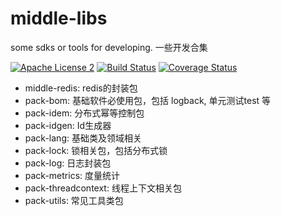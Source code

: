 # middle-libs

some sdks or tools for developing. 一些开发合集 

[![Apache License 2](https://img.shields.io/badge/license-ASF2-blue.svg)](https://www.apache.org/licenses/LICENSE-2.0.txt)
[![Build Status](https://travis-ci.com/knightliao/middle-libs.svg?branch=main)](https://travis-ci.com/knightliao/middle-libs) 
[![Coverage Status](https://coveralls.io/repos/github/knightliao/middle-libs/badge.svg?branch=main)](https://coveralls.io/github/knightliao/middle-libs?branch=main)

- middle-redis: redis的封装包
- pack-bom: 基础软件必使用包，包括 logback, 单元测试test 等
- pack-idem: 分布式幂等控制包
- pack-idgen: Id生成器
- pack-lang: 基础类及领域相关
- pack-lock: 锁相关包，包括分布式锁
- pack-log: 日志封装包
- pack-metrics: 度量统计
- pack-threadcontext: 线程上下文相关包
- pack-utils: 常见工具类包

